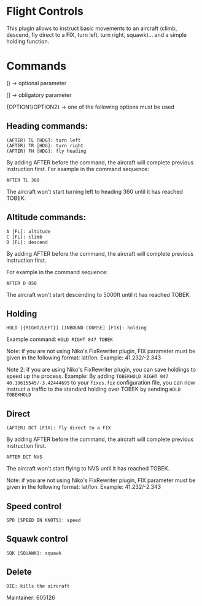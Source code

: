 # Flight Controls

This plugin allows to instruct basic movements to an aircraft (climb, descend, fly direct to a FIX, turn left, turn right, squawk)... and a simple holding function.

# Commands
() -> optional parameter

[] -> obligatory parameter

{OPTION1/OPTION2} -> one of the following options must be used

## Heading commands:
```
(AFTER) TL [HDG]: turn left
(AFTER) TR [HDG]: turn right
(AFTER) FH [HDG]: fly heading
```
By adding AFTER before the command, the aircraft will complete previous instruction first.
For example in the command sequence:
```DCT TOBEK
AFTER TL 360
```
The aircraft won't start turning left to heading 360 until it has reached TOBEK.

## Altitude commands:
```
A [FL]: altitude
C [FL]: climb
D [FL]: descend
```
By adding AFTER before the command, the aircraft will complete previous instruction first.

For example in the command sequence:
```DCT TOBEK
AFTER D 050
```
The aircraft won't start descending to 5000ft until it has reached TOBEK.

## Holding
```
HOLD [{RIGHT/LEFT}] [INBOUND COURSE] [FIX]: holding
```
Example command: `HOLD RIGHT 047 TOBEK`

Note: if you are not using Niko's FixRewriter plugin, FIX parameter must be given in the following format: lat/lon. Example: 41.232/-2.343

Note 2: if you are using Niko's FixRewriter plugin, you can save holdings to speed up the process. Example:
By adding `TOBEKHOLD RIGHT 047 40.19615545/-3.42444695` to your `fixes.fix` configuration file, you can now instruct a traffic to the standard holding over TOBEK by sending `HOLD TOBEKHOLD`

## Direct
```
(AFTER) DCT [FIX]: fly direct to a FIX
```

By adding AFTER before the command, the aircraft will complete previous instruction first.
```DCT TOBEK
AFTER DCT NVS
```
The aircraft won't start flying to NVS until it has reached TOBEK.

Note: if you are not using Niko's FixRewriter plugin, FIX parameter must be given in the following format: lat/lon. Example: 41.232/-2.343

## Speed control
```
SPD [SPEED IN KNOTS]: speed
```

## Squawk control
```
SQK [SQUAWK]: squawk
```

## Delete
```
DIE: kills the aircraft
```


Maintainer: 605126
